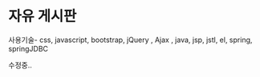# 자유 게시판

사용기술- css, javascript, bootstrap, jQuery , Ajax , java, jsp, jstl, el, spring, springJDBC

수정중..
